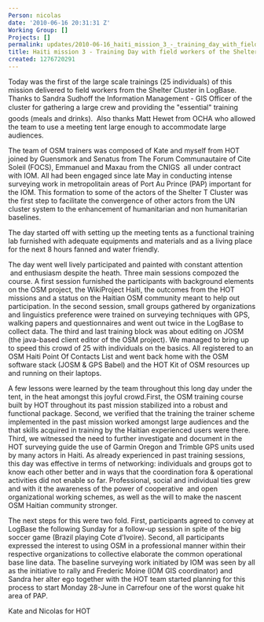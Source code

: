 ```yaml
---
Person: nicolas
date: '2010-06-16 20:31:31 Z'
Working Group: []
Projects: []
permalink: updates/2010-06-16_haiti_mission_3_-_training_day_with_field_workers_of_the_shelter_cluster_organiz
title: Haiti mission 3 - Training Day with field workers of the Shelter Cluster organizations
created: 1276720291
---
```

<p>Today was the first of the large scale trainings (25 individuals) of this mission delivered to field workers from the Shelter Cluster in LogBase. Thanks to Sandra Sudhoff the Information Management - GIS Officer of the cluster for gathering a large crew and providing the "essential" training goods (meals and drinks). &nbsp;Also thanks Matt Hewet from OCHA who allowed the team to use a meeting tent large enough to accommodate large audiences.</p><p>The team of OSM trainers was composed of Kate and myself from HOT joined by Guensmork and Senatus from The Forum Communautaire of Cite Soleil (FOCS), Emmanuel and Maxau from the CNIGS &nbsp;all under contract with IOM. All had been engaged since late May in conducting intense surveying work in metropolitain areas of Port Au Prince (PAP) important for the IOM. This formation to some of the actors of the Shelter T Cluster was the first step to facilitate the convergence of other actors from the UN cluster system to the enhancement of humanitarian and non humanitarian baselines.</p><p>The day started off with setting up the meeting tents as a functional training lab furnished with adequate equipments and materials and as a living place for the next 8 hours fanned and water friendly.</p><p>The day went well lively participated and painted with constant attention &nbsp;and enthusiasm despite the heath. Three main sessions compozed the course. A first session furnished the participants with background elements on the OSM project, the WikiProject Haiti, the outcomes from the HOT missions and a status on the Haitian OSM community meant to help out participation. In the second session, small groups gathered by organizations and linguistics preference were trained on surveying techniques with GPS, walking papers and questionnaires and went out twice in the LogBase to collect data. The third and last training block was about editing on JOSM (the java-based client editor of the OSM project). We managed to bring up to speed this crowd of 25 with individuals on the basics. All registered to an OSM Haiti Point Of Contacts List and went back home with the OSM software stack (JOSM &amp; GPS Babel) and the HOT Kit of OSM resources up and running on their laptops.</p><p>A few lessons were learned by the team throughout this long day under the tent, in the heat amongst this joyful crowd.First, the OSM training course built by HOT throughout its past mission stabilized into a robust and functional package. Second, we verified that the training the trainer scheme implemented in the past mission worked amongst large audiences and the that skills acquired in training by the Haitian experienced users were there. Third, we witnessed the need to further investigate and document in the HOT surveying guide the use of Garmin Oregon and Trimble GPS units used by many actors in Haiti. As already experienced in past training sessions, this day was effective in terms of networking: individuals and groups got to know each other better and in ways that the coordination fora &amp; operational activities did not enable so far. Professional, social and individual ties grew and with it the awareness of the power of cooperative &nbsp;and open organizational working schemes, as well as the will to make the nascent OSM Haitian community stronger.</p><p>The next steps for this were two fold. First, participants agreed to convey at LogBase the following Sunday for a follow-up session in spite of the big soccer game (Brazil playing Cote d'Ivoire). Second, all participants expressed the interest to using OSM in a professional manner within their respective organizations to collective elaborate the common operational base line data. The baseline surveying work initiated by IOM was seen by all as the initiative to rally and Frederic Moine (IOM GIS coordinator) and Sandra her alter ego together with the HOT team started planning for this process to start Monday 28-June in Carrefour one of the worst quake hit area of PAP.</p><p>Kate and Nicolas for HOT</p>
